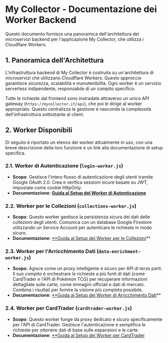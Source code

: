 # My Collector - Documentazione dei Worker Backend

Questo documento fornisce una panoramica dell'architettura dei microservizi backend per l'applicazione My Collector, che utilizza i Cloudflare Workers.

## 1. Panoramica dell'Architettura

L'infrastruttura backend di My Collector è costruita su un'architettura di microservizi che utilizzano Cloudflare Workers. Questo approccio garantisce sicurezza, scalabilità e manutenibilità. Ogni worker è un servizio serverless indipendente, responsabile di un compito specifico.

Tutte le richieste dal frontend sono instradate attraverso un unico API gateway (`https://mycollector.it/api`), che poi le dirige al worker appropriato. Questo centralizza la gestione e nasconde la complessità dell'infrastruttura sottostante al client.

## 2. Worker Disponibili

Di seguito è riportato un elenco dei worker attualmente in uso, con una breve descrizione della loro funzione e un link alla documentazione di setup specifica.

### 2.1. Worker di Autenticazione (`login-worker.js`)

- **Scopo**: Gestisce l'intero flusso di autenticazione degli utenti tramite Google OAuth 2.0. Crea e verifica sessioni sicure basate su JWT, impostate come cookie HttpOnly.
- **Documentazione**: [**Guida al Setup del Worker di Autenticazione**](./login-worker-setup.md)

### 2.2. Worker per le Collezioni (`collections-worker.js`)

- **Scopo**: Questo worker gestisce la persistenza sicura dei dati delle collezioni degli utenti. Comunica con un database Google Firestore utilizzando un Service Account per autenticare le richieste in modo sicuro.
- **Documentazione**: [**Guida al Setup del Worker per le Collezioni](./collections-worker-setup.md)**

### 2.3. Worker per l'Arricchimento Dati (`data-enrichment-worker.js`)

- **Scopo**: Agisce come un proxy intelligente e sicuro per API di terze parti. Il suo compito è orchestrare le richieste a più fonti di dati (come CardTrader e l'API di Pokémon TCG) per recuperare informazioni dettagliate sulle carte, come immagini ufficiali e dati di mercato. Combina i risultati per fornire la visione più completa possibile.
- **Documentazione**: [**Guida al Setup del Worker di Arricchimento Dati](./data-enrichment-worker-setup.md)**

### 2.4. Worker per CardTrader (`cardtrader-worker.js`)

- **Scopo**: Questo worker funge da proxy dedicato e sicuro specificamente per l'API di CardTrader. Gestisce l'autenticazione e semplifica le richieste per ottenere dati di base sulle espansioni e le carte.
- **Documentazione**: [**Guida al Setup del Worker per CardTrader](./cardtrader-worker-setup.md)